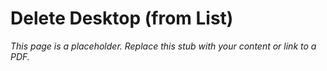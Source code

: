 #    Delete Desktop (from List)

_This page is a placeholder. Replace this stub with your content or link to a PDF._
